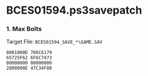 # BCES01594.ps3savepatch

### 1. Max Bolts

Target File: `BCES01594_SAVE_*\GAME.SAV`

```
8001000D 706C6179
65725F62 6F6C7473
00000000 00000000
2800000E 47C34F80
```

